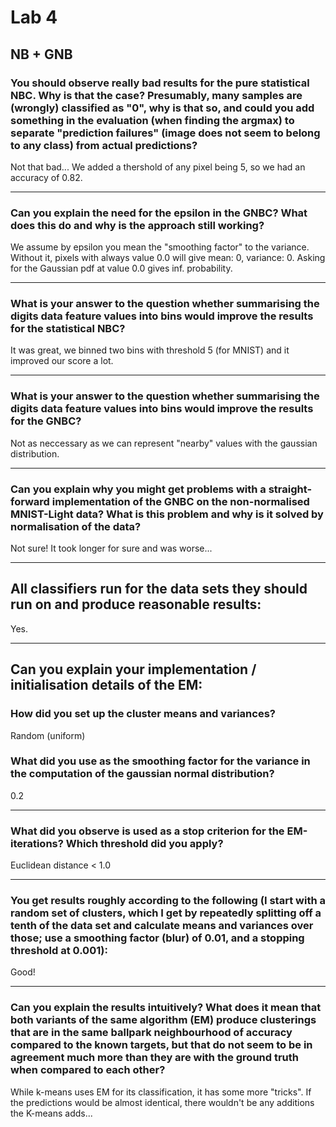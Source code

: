 # Lab 4
## NB + GNB

### You should observe really bad results for the pure statistical NBC. Why is that the case? Presumably, many samples are (wrongly) classified as "0", why is that so, and could you add something in the evaluation (when finding the argmax) to separate "prediction failures" (image does not seem to belong to any class) from actual predictions? 

Not that bad... We added a thershold of any pixel being 5, so we had an accuracy of 0.82.

---

### Can you explain the need for the epsilon in the GNBC? What does this do and why is the approach still working?

We assume by epsilon you mean the "smoothing factor" to the variance. Without it, pixels with always value 0.0 will give mean: 0, variance: 0. Asking for the Gaussian pdf at value 0.0 gives inf. probability.

---

### What is your answer to the question whether summarising the digits data feature values into bins would improve the results for the statistical NBC? 

It was great, we binned two bins with threshold 5 (for MNIST) and it improved our score a lot.

---

### What is your answer to the question whether summarising the digits data feature values into bins would improve the results for the GNBC?

Not as neccessary as we can represent "nearby" values with the gaussian distribution.

--- 

### Can you explain why you might get problems with a straight-forward implementation of the GNBC on the non-normalised MNIST-Light data? What is this problem and why is it solved by normalisation of the data?

Not sure! It took longer for sure and was worse...

---

## All classifiers run for the data sets they should run on and produce reasonable results:

Yes.

--- 

## Can you explain your implementation / initialisation details of the EM:

### How did you set up the cluster means and variances?

Random (uniform)
### What did you use as the smoothing factor for the variance in the computation of the gaussian normal distribution?

0.2

---

### What did you observe is used as a stop criterion for the EM-iterations? Which threshold did you apply?

Euclidean distance < 1.0

---

### You get results roughly according to the following (I start with a random set of clusters, which I get by repeatedly splitting off a tenth of the data set and calculate means and variances over those; use a smoothing factor (blur) of 0.01, and a stopping threshold at 0.001):

Good!

---

### Can you explain the results intuitively? What does it mean that both variants of the same algorithm (EM) produce clusterings that are in the same ballpark neighbourhood of accuracy compared to the known targets, but that do not seem to be in agreement much more than they are with the ground truth when compared to each other? 

While k-means uses EM for its classification, it has some more "tricks". If the predictions would be almost identical, there wouldn't be any additions the K-means adds...